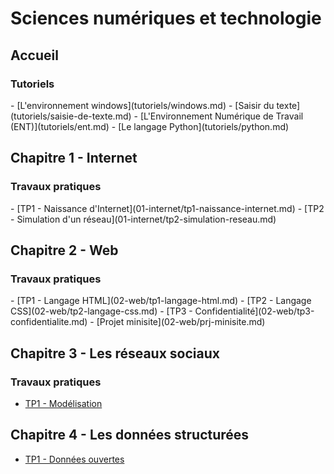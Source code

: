 # Sciences numériques et technologie

## Accueil

<h3>Tutoriels</h3>
- [L'environnement windows](tutoriels/windows.md)
- [Saisir du texte](tutoriels/saisie-de-texte.md)
- [L'Environnement Numérique de Travail (ENT)](tutoriels/ent.md)
- [Le langage Python](tutoriels/python.md)

## Chapitre 1 - Internet

<h3>Travaux pratiques</h3>
- [TP1 - Naissance d'Internet](01-internet/tp1-naissance-internet.md)
- [TP2 - Simulation d'un réseau](01-internet/tp2-simulation-reseau.md)

## Chapitre 2 - Web

<h3>Travaux pratiques</h3>
- [TP1 - Langage HTML](02-web/tp1-langage-html.md)
- [TP2 - Langage CSS](02-web/tp2-langage-css.md)
- [TP3 - Confidentialité](02-web/tp3-confidentialite.md)
- [Projet minisite](02-web/prj-minisite.md)

## Chapitre 3 - Les réseaux sociaux

<h3>Travaux pratiques</h3>

- [TP1 - Modélisation](03-reseaux-sociaux/tp1-modelisation.md)

## Chapitre 4 - Les données structurées

- [TP1 - Données ouvertes](04-donnees-structurees/tp1-donnees-ouvertes.md)